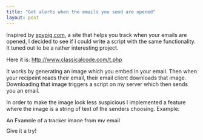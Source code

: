 ```yaml
---
title: "Get alerts when the emails you send are opened"
layout: post
---
```


Inspired by <a href="http://www.spypig.com/">spypig.com</a>, a site that helps you track when your emails are opened, I decided to see if I could write a script with the same functionality. It tuned out to be a rather interesting project.

Here it is: <a href="http://www.classicalcode.com/t.php">http://www.classicalcode.com/t.php</a>

It works by generating an image which you embed in your email. Then when your recipeint reads their email, their email client downloads that image. Downloading that image triggers a script on my server which then sends you an email.

In order to make the image look less suspicious I implemented a feature where the image is a string of text of the senders choosing. Example:

<a href="http://blog.classicalcode.com/wp-content/uploads/2008/06/t1.png"><img class="alignnone size-full wp-image-102" title="Tracker Image" src="http://blog.classicalcode.com/wp-content/uploads/2008/06/t1.png" alt="An Example of a tracker image from my email tracking project" width="324" height="13" /></a>

Give it a try!
